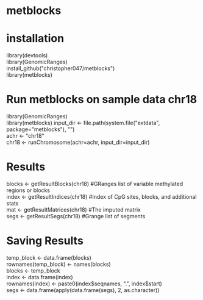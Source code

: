 # metblocks

# installation
library(devtools)   
library(GenomicRanges)   
install_github("christopher047/metblocks")  
library(metblocks)    

# Run metblocks on sample data chr18
library(GenomicRanges)  
library(metblocks) 
input_dir <- file.path(system.file("extdata", package="metblocks"), "")   
achr <- "chr18"  
chr18 <- runChromosome(achr=achr, input_dir=input_dir)   

# Results 
blocks <- getResultBlocks(chr18) #GRanges list of variable methylated regions or blocks     
index  <- getResultIndices(chr18) #Index of CpG sites, blocks, and additional stats     
mat    <- getResultMatrices(chr18) #The imputed matrix    
segs   <- getResultSegs(chr18) #Grange list of segments   

# Saving Results

temp_block           <- data.frame(blocks)  
rownames(temp_block) <- names(blocks)  
blocks               <- temp_block  
index                <- data.frame(index)  
rownames(index)      <- paste0(index$seqnames, ".", index$start)  
segs                 <- data.frame(apply(data.frame(segs), 2, as.character))  

